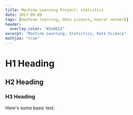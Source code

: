 ```yaml
---
title: Machine Learning Project: statistics
date: 2017-09-09
tags: [machine learning, data science, neural network]
header:
  overlay_color: "#2e0612"
excerpt: "Machine Learning, Statistics, Data Science"
mathjax: "true"
---
```


# H1 Heading

## H2 Heading

### H3 Heading

Here's some basic test.